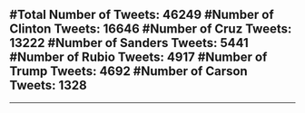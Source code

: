 #Total Number of Tweets: 46249 
#Number of Clinton Tweets: 16646
#Number of Cruz Tweets: 13222
#Number of Sanders Tweets: 5441
#Number of Rubio Tweets: 4917
#Number of Trump Tweets: 4692
#Number of Carson Tweets: 1328
---
---
